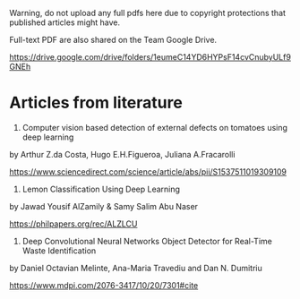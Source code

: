 Warning, do not upload any full pdfs here due to copyright protections that published articles might have.

Full-text PDF are also shared on the Team Google Drive.

https://drive.google.com/drive/folders/1eumeC14YD6HYPsF14cvCnubyULf9GNEh

# Articles from literature

1. Computer vision based detection of external defects on tomatoes using deep learning

by Arthur Z.da Costa, Hugo E.H.Figueroa, Juliana A.Fracarolli

https://www.sciencedirect.com/science/article/abs/pii/S1537511019309109

1. Lemon Classification Using Deep Learning

by Jawad Yousif AlZamily & Samy Salim Abu Naser

https://philpapers.org/rec/ALZLCU

1. Deep Convolutional Neural Networks Object Detector for Real-Time Waste Identification

by Daniel Octavian Melinte, Ana-Maria Travediu and Dan N. Dumitriu

https://www.mdpi.com/2076-3417/10/20/7301#cite
